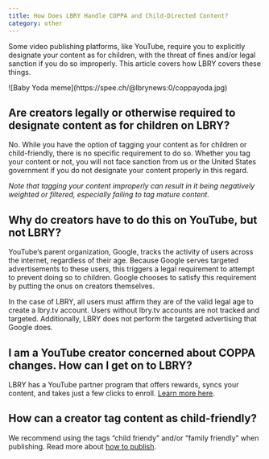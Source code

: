 ```yaml
---
title: How Does LBRY Handle COPPA and Child-Directed Content?
category: other
---
```

Some video publishing platforms, like YouTube, require you to explicitly designate your content as for children, with the threat of fines and/or legal sanction if you do so improperly. This article covers how LBRY covers these things.

<span class="img--constrained">
![Baby Yoda meme](https://spee.ch/@lbrynews:0/coppayoda.jpg)
</span>

## Are creators legally or otherwise required to designate content as for children on LBRY?

No.  While you have the option of tagging your content as for children or child-friendly, there is no specific requirement to do so. Whether you tag your content or not, you will not face sanction from us or the United States government if you do not designate your content properly in this regard.

_Note that tagging your content improperly can result in it being negatively weighted or filtered, especially failing to tag mature content._

## Why do creators have to do this on YouTube, but not LBRY?

YouTube’s parent organization, Google, tracks the activity of users across the internet, regardless of their age. Because Google serves targeted advertisements to these users, this triggers a legal requirement to attempt to prevent doing so to children. Google chooses to satisfy this requirement by putting the onus on creators themselves.

In the case of LBRY, all users must affirm they are of the valid legal age to create a lbry.tv account. Users without lbry.tv accounts are not tracked and targeted. Additionally, LBRY does not perform the targeted advertising that Google does. 

## I am a YouTube creator concerned about COPPA changes. How can I get on to LBRY?

LBRY has a YouTube partner program that offers rewards, syncs your content, and takes just a few clicks to enroll. [Learn more here](https://lbry.com/youtube).

## How can a creator tag content as child-friendly?

We recommend using the tags “child friendy” and/or “family friendly” when publishing. Read more about [how to publish](/faq/how-to-publish).
